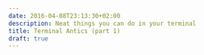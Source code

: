 ```yaml
---
date: 2016-04-08T23:13:30+02:00
description: Neat things you can do in your terminal
title: Terminal Antics (part 1)
draft: true
---
```

